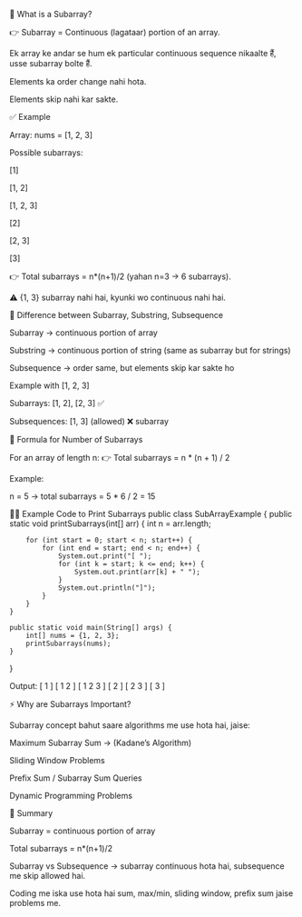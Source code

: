 🔎 What is a Subarray?

👉 Subarray = Continuous (lagataar) portion of an array.

Ek array ke andar se hum ek particular continuous sequence nikaalte हैं, usse subarray bolte हैं.

Elements ka order change nahi hota.

Elements skip nahi kar sakte.

✅ Example

Array: nums = [1, 2, 3]

Possible subarrays:

[1]

[1, 2]

[1, 2, 3]

[2]

[2, 3]

[3]

👉 Total subarrays = n*(n+1)/2 (yahan n=3 → 6 subarrays).

⚠️ {1, 3} subarray nahi hai, kyunki wo continuous nahi hai.

🔄 Difference between Subarray, Substring, Subsequence

Subarray → continuous portion of array

Substring → continuous portion of string (same as subarray but for strings)

Subsequence → order same, but elements skip kar sakte ho

Example with [1, 2, 3]

Subarrays: [1, 2], [2, 3] ✅

Subsequences: [1, 3] (allowed) ❌ subarray

🔢 Formula for Number of Subarrays

For an array of length n:
👉 Total subarrays = n * (n + 1) / 2

Example:

n = 5 → total subarrays = 5 * 6 / 2 = 15

🧑‍💻 Example Code to Print Subarrays
public class SubArrayExample {
    public static void printSubarrays(int[] arr) {
        int n = arr.length;

        for (int start = 0; start < n; start++) {
            for (int end = start; end < n; end++) {
                System.out.print("[ ");
                for (int k = start; k <= end; k++) {
                    System.out.print(arr[k] + " ");
                }
                System.out.println("]");
            }
        }
    }

    public static void main(String[] args) {
        int[] nums = {1, 2, 3};
        printSubarrays(nums);
    }
}

Output:
[ 1 ]
[ 1 2 ]
[ 1 2 3 ]
[ 2 ]
[ 2 3 ]
[ 3 ]

⚡ Why are Subarrays Important?

Subarray concept bahut saare algorithms me use hota hai, jaise:

Maximum Subarray Sum → (Kadane’s Algorithm)

Sliding Window Problems

Prefix Sum / Subarray Sum Queries

Dynamic Programming Problems

🏁 Summary

Subarray = continuous portion of array

Total subarrays = n*(n+1)/2

Subarray vs Subsequence → subarray continuous hota hai, subsequence me skip allowed hai.

Coding me iska use hota hai sum, max/min, sliding window, prefix sum jaise problems me.